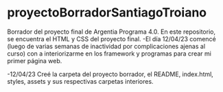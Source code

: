 # proyectoBorradorSantiagoTroiano
Borrador del proyecto final de Argentia Programa 4.0. En este repositorio, se encuentra el HTML y CSS del proyecto final.
-El día 12/04/23 comencé (luego de varias semanas de inactividad por complicaciones ajenas al curso) con a interiorizarme en los framework y programas para crear mi primer página web.

-12/04/23 Creé la carpeta del proyecto borrador, el README, index.html, styles, assets y sus respectivas carpetas interiores. 